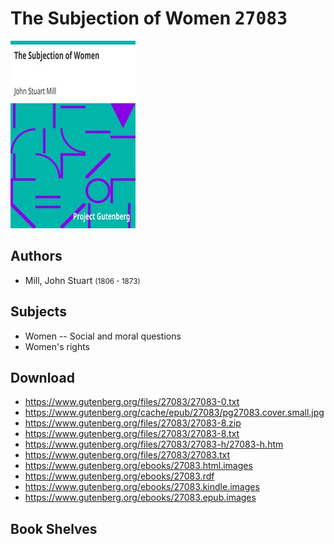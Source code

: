 # The Subjection of Women <kbd>27083</kbd>

![](./cover.medium.jpg "")

## Authors


 - Mill, John Stuart <small>(1806 - 1873)</small>

## Subjects


 - Women -- Social and moral questions
 - Women's rights

## Download


 - https://www.gutenberg.org/files/27083/27083-0.txt
 - https://www.gutenberg.org/cache/epub/27083/pg27083.cover.small.jpg
 - https://www.gutenberg.org/files/27083/27083-8.zip
 - https://www.gutenberg.org/files/27083/27083-8.txt
 - https://www.gutenberg.org/files/27083/27083-h/27083-h.htm
 - https://www.gutenberg.org/files/27083/27083.txt
 - https://www.gutenberg.org/ebooks/27083.html.images
 - https://www.gutenberg.org/ebooks/27083.rdf
 - https://www.gutenberg.org/ebooks/27083.kindle.images
 - https://www.gutenberg.org/ebooks/27083.epub.images

## Book Shelves


